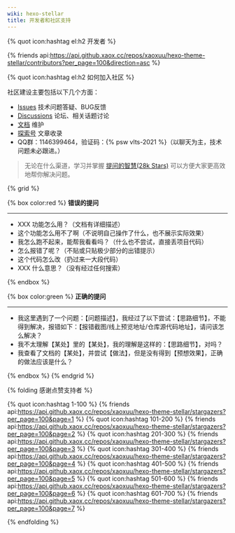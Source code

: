 ```yaml
---
wiki: hexo-stellar
title: 开发者和社区支持
---
```



{% quot icon:hashtag el:h2 开发者 %}

{% friends api:https://api.github.xaox.cc/repos/xaoxuu/hexo-theme-stellar/contributors?per_page=100&direction=asc %}

{% quot icon:hashtag el:h2 如何加入社区 %}

社区建设主要包括以下几个方面：

- [Issues](https://github.com/xaoxuu/hexo-theme-stellar/issues) 技术问题答疑、BUG反馈
- [Discussions](https://github.com/xaoxuu/hexo-theme-stellar/discussions) 论坛、相关话题讨论
- [文档](https://github.com/xaoxuu/hexo-theme-stellar-docs) 维护
- [探索号](https://xaoxuu.com/wiki/stellar/articles/) 文章收录
- QQ群：1146399464，验证码：{% psw vlts-2021 %}（以聊天为主，技术问题未必跟进。）

> 无论在什么渠道，学习并掌握 [提问的智慧(28k Stars)](https://github.com/ryanhanwu/How-To-Ask-Questions-The-Smart-Way/blob/main/README-zh_CN.md) 可以方便大家更高效地帮你解决问题。

{% grid %}
<!-- cell -->
{% box color:red %}
**错误的提问**
<hr>

- XXX 功能怎么用？（文档有详细描述）
- 这个功能怎么用不了啊（不说明自己操作了什么，也不展示实际效果）
- 我怎么跑不起来，能帮我看看吗？（什么也不尝试，直接丢项目代码）
- 怎么报错了呢？（不贴或只贴极少部分的出错提示）
- 这个代码怎么改（扔过来一大段代码）
- XXX 什么意思？（没有经过任何搜索）

{% endbox %}
<!-- cell -->
{% box color:green %}
**正确的提问**
<hr>

- 我这里遇到了一个问题：【问题描述】，我经过了以下尝试：【思路细节】，不能得到解决，报错如下：【报错截图/线上预览地址/仓库源代码地址】，请问该怎么解决？
- 我不太理解【某处】里的【某处】，我的理解是这样的：【思路细节】，对吗？
- 我查看了文档的【某处】，并尝试【做法】，但是没有得到【预想效果】，正确的做法应该是什么？

{% endbox %}
{% endgrid %}


{% folding 感谢点赞支持者 %}

{% quot icon:hashtag 1-100 %}
{% friends api:https://api.github.xaox.cc/repos/xaoxuu/hexo-theme-stellar/stargazers?per_page=100&page=1 %}
{% quot icon:hashtag 101-200 %}
{% friends api:https://api.github.xaox.cc/repos/xaoxuu/hexo-theme-stellar/stargazers?per_page=100&page=2 %}
{% quot icon:hashtag 201-300 %}
{% friends api:https://api.github.xaox.cc/repos/xaoxuu/hexo-theme-stellar/stargazers?per_page=100&page=3 %}
{% quot icon:hashtag 301-400 %}
{% friends api:https://api.github.xaox.cc/repos/xaoxuu/hexo-theme-stellar/stargazers?per_page=100&page=4 %}
{% quot icon:hashtag 401-500 %}
{% friends api:https://api.github.xaox.cc/repos/xaoxuu/hexo-theme-stellar/stargazers?per_page=100&page=5 %}
{% quot icon:hashtag 501-600 %}
{% friends api:https://api.github.xaox.cc/repos/xaoxuu/hexo-theme-stellar/stargazers?per_page=100&page=6 %}
{% quot icon:hashtag 601-700 %}
{% friends api:https://api.github.xaox.cc/repos/xaoxuu/hexo-theme-stellar/stargazers?per_page=100&page=7 %}

{% endfolding %}